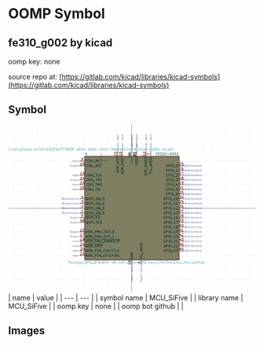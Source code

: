 # OOMP Symbol  
## fe310_g002  by kicad  
  
oomp key: none  
  
source repo at: [https://gitlab.com/kicad/libraries/kicad-symbols](https://gitlab.com/kicad/libraries/kicad-symbols)  
## Symbol  
  
[![working.png](working_600.png)](working.png)  
| name | value | 
| --- | --- | 
| symbol name | MCU_SiFive | 
| library name | MCU_SiFive | 
| oomp key | none | 
| oomp bot github |  | 
## Images  
